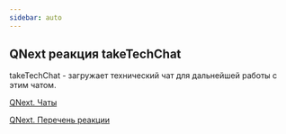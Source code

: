 ```yaml
---
sidebar: auto
---
```


## QNext реакция takeTechChat

takeTechChat - загружает технический чат для дальнейшей работы с этим чатом.



[QNext. Чаты](/docs-test/ph/QNext-admin-chat-about-07-05)

[QNext. Перечень реакции](/docs-test/ph/QNext-admin-reaction-about-05-01)